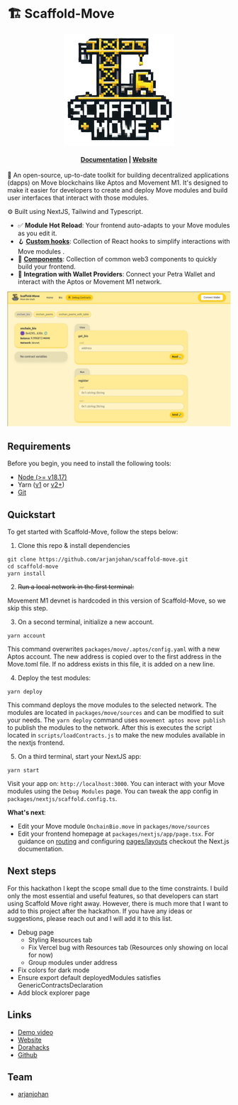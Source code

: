 # 🏗 Scaffold-Move

<div align="center">

![logo](/assets/logo_small.png)
<h4 align="center">
  <a href="https://github.com/arjanjohan/scaffold-move">Documentation</a> |
  <a href="https://scaffold-move-chi.vercel.app/">Website</a>
</h4>
</div>

🧪 An open-source, up-to-date toolkit for building decentralized applications (dapps) on Move blockchains like Aptos and Movement M1. It's designed to make it easier for developers to create and deploy Move modules and build user interfaces that interact with those modules.

⚙️ Built using NextJS, Tailwind and Typescript.

- ✅ **Module Hot Reload**: Your frontend auto-adapts to your Move modules as you edit it.
- 🪝 **[Custom hooks](https://docs.scaffoldeth.io/hooks/)**: Collection of React hooks to simplify interactions with Move modules .
- 🧱 [**Components**](https://docs.scaffoldeth.io/components/): Collection of common web3 components to quickly build your frontend.
- 🔐 **Integration with Wallet Providers**: Connect your Petra Wallet and interact with the Aptos or Movement M1 network.

![Debug Modules tab](assets/debug.png)

## Requirements

Before you begin, you need to install the following tools:

- [Node (>= v18.17)](https://nodejs.org/en/download/)
- Yarn ([v1](https://classic.yarnpkg.com/en/docs/install/) or [v2+](https://yarnpkg.com/getting-started/install))
- [Git](https://git-scm.com/downloads)

## Quickstart

To get started with Scaffold-Move, follow the steps below:

1. Clone this repo & install dependencies

```
git clone https://github.com/arjanjohan/scaffold-move.git
cd scaffold-move
yarn install
```

2. ~~Run a local network in  the first terminal:~~

<!-- ```
yarn chain
``` -->

Movement M1 devnet is hardcoded in this version of Scaffold-Move, so we skip this step.

3. On a second terminal, initialize a new account.

```
yarn account
```

This command overwrites `packages/move/.aptos/config.yaml` with a new Aptos account. The new address is copied over to the first address in the Move.toml file. If no address exists in this file, it is added on a new line.

4. Deploy the test modules:

```
yarn deploy
```

This command deploys the move modules to the selected network. The modules are located in `packages/move/sources` and can be modified to suit your needs. The `yarn deploy` command uses `movement aptos move publish` to publish the modules to the network. After this is executes the script located in `scripts/loadContracts.js` to make the new modules available in the nextjs frontend.

5. On a third terminal, start your NextJS app:

```
yarn start
```

Visit your app on: `http://localhost:3000`. You can interact with your Move modules using the `Debug Modules` page. You can tweak the app config in `packages/nextjs/scaffold.config.ts`.

**What's next**:

- Edit your Move module `OnchainBio.move` in `packages/move/sources`
- Edit your frontend homepage at `packages/nextjs/app/page.tsx`. For guidance on [routing](https://nextjs.org/docs/app/building-your-application/routing/defining-routes) and configuring [pages/layouts](https://nextjs.org/docs/app/building-your-application/routing/pages-and-layouts) checkout the Next.js documentation.
<!-- - Edit your Move modules test in: `packages/hardhat/test`. To run test use `yarn hardhat:test` -->

## Next steps

For this hackathon I kept the scope small due to the time constraints. I build only the most essential and useful features, so that developers can start using Scaffold Move right away. However, there is much more that I want to add to this project after the hackathon. If you have any ideas or suggestions, please reach out and I will add it to this list.


- Debug page
  - Styling Resources tab
  - Fix Vercel bug with Resources tab (Resources only showing on local for now)
  - Group modules under address
- Fix colors for dark mode
- Ensure export default deployedModules satisfies GenericContractsDeclaration
- Add block explorer page

## Links

- [Demo video](https://www.loom.com/share/4491aa1f222e409782a5ede3a7ac5cb0)
- [Website](https://scaffold-move-chi.vercel.app/)
- [Dorahacks](https://dorahacks.io/buidl/13953)
- [Github](https://github.com/arjanjohan/scaffold-move)

## Team

- [arjanjohan](https://x.com/arjanjohan/)

